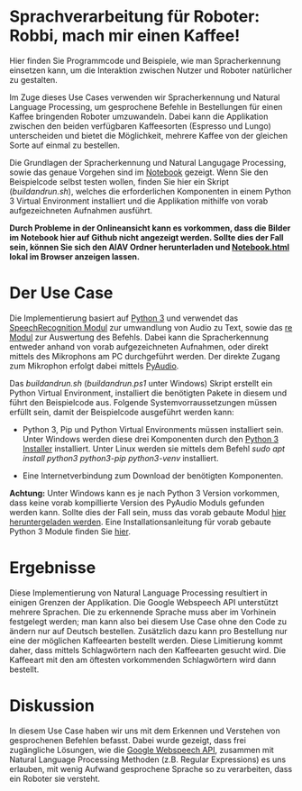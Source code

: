 # Sprachverarbeitung für Roboter: Robbi, mach mir einen Kaffee!

Hier finden Sie Programmcode und Beispiele, wie man Spracherkennung einsetzen kann, um die Interaktion zwischen Nutzer und Roboter natürlicher zu gestalten.

Im Zuge dieses Use Cases verwenden wir Spracherkennung und Natural Language Processing, um gesprochene Befehle in Bestellungen für einen Kaffee bringenden Roboter umzuwandeln. Dabei kann die Applikation zwischen den beiden verfügbaren Kaffeesorten (Espresso und Lungo) unterscheiden und bietet die Möglichkeit, mehrere Kaffee von der gleichen Sorte auf einmal zu bestellen.

Die Grundlagen der Spracherkennung und Natural Langugage Processing, sowie das genaue Vorgehen sind im [Notebook](./Notebook.ipynb) gezeigt. Wenn Sie den Beispielcode selbst testen wollen, finden Sie hier ein Skript (*buildandrun.sh*), welches die erforderlichen Komponenten in einem Python 3 Virtual Environment installiert und die Applikation mithilfe von vorab aufgezeichneten Aufnahmen ausführt.

__Durch Probleme in der Onlineansicht kann es vorkommen, dass die Bilder im Notebook hier auf Github nicht angezeigt werden. Sollte dies der Fall sein, können Sie sich den AIAV Ordner herunterladen und [Notebook.html](Notebook.html) lokal im Browser anzeigen lassen.__


# Der Use Case

Die Implementierung basiert auf [Python 3](https://docs.python.org/3/) und verwendet das [SpeechRecognition Modul](https://pypi.org/project/SpeechRecognition/) zur umwandlung von Audio zu Text, sowie das [re Modul](https://docs.python.org/3/library/re.html) zur Auswertung des Befehls. Dabei kann die Spracherkennung entweder anhand von vorab aufgezeichneten Aufnahmen, oder direkt mittels des Mikrophons am PC durchgeführt werden. Der direkte Zugang zum Mikrophon erfolgt dabei mittels [PyAudio](https://pypi.org/project/PyAudio/). 

Das *buildandrun.sh* (*buildandrun.ps1* unter Windows) Skript erstellt ein Python Virtual Environment, installiert die benötigten Pakete in diesem und führt den Beispielcode aus. Folgende Systemvorraussetzungen müssen erfüllt sein, damit der Beispielcode ausgeführt werden kann:

- Python 3, Pip und Python Virtual Environments müssen installiert sein. Unter Windows werden diese drei Komponenten durch den [Python 3 Installer](https://www.python.org/downloads/windows/) installiert. Unter Linux werden sie mittels dem Befehl *sudo apt install python3 python3-pip python3-venv* installiert.

- Eine Internetverbindung zum Download der benötigten Komponenten.

__Achtung:__
Unter Windows kann es je nach Python 3 Version vorkommen, dass keine vorab kompillierte Version des PyAudio Moduls gefunden werden kann. Sollte dies der Fall sein, muss das vorab gebaute Modul [hier heruntergeladen werden](https://www.lfd.uci.edu/~gohlke/pythonlibs/#pyaudio). Eine Installationsanleitung für vorab gebaute Python 3 Module finden Sie [hier](https://stackoverflow.com/a/52284344/4999991).


# Ergebnisse

Diese Implementierung von Natural Language Processing resultiert in einigen Grenzen der Applikation. Die Google Webspeech API unterstützt mehrere Sprachen. Die zu erkennende Sprache muss aber im Vorhinein festgelegt werden; man kann also bei diesem Use Case ohne den Code zu ändern nur auf Deutsch bestellen. Zusätzlich dazu kann pro Bestellung nur eine der möglichen Kaffeearten bestellt werden. Diese Limitierung kommt daher, dass mittels Schlagwörtern nach den Kaffeearten gesucht wird. Die Kaffeeart mit den am öftesten vorkommenden Schlagwörtern wird dann bestellt.


# Diskussion

In diesem Use Case haben wir uns mit dem Erkennen und Verstehen von gesprochenen Befehlen befasst. Dabei wurde gezeigt, dass frei zugängliche Lösungen, wie die [Google Webspeech API](https://cloud.google.com/speech-to-text#section-3), zusammen mit Natural Language Processing Methoden (z.B. Regular Expressions) es uns erlauben, mit wenig Aufwand gesprochene Sprache so zu verarbeiten, dass ein Roboter sie versteht.

